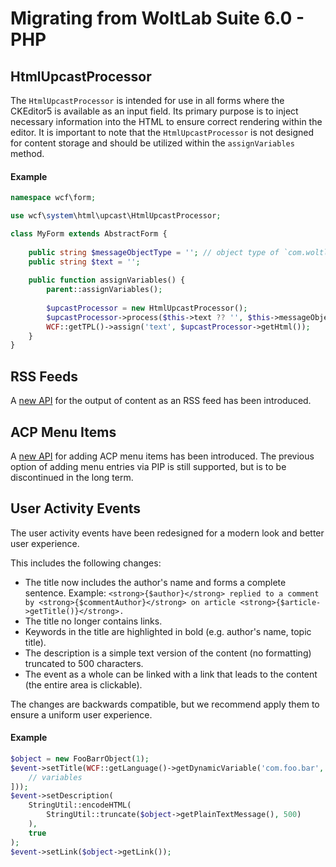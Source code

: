 # Migrating from WoltLab Suite 6.0 - PHP

## HtmlUpcastProcessor

The `HtmlUpcastProcessor` is intended for use in all forms where the CKEditor5 is available as an input field. Its
primary purpose is to inject necessary information into the HTML to ensure correct rendering within the editor. It is
important to note that the `HtmlUpcastProcessor` is not designed for content storage and should be utilized within
the `assignVariables` method.

#### Example

```php
namespace wcf\form;

use wcf\system\html\upcast\HtmlUpcastProcessor;

class MyForm extends AbstractForm {
   
    public string $messageObjectType = ''; // object type of `com.woltlab.wcf.message`
    public string $text = '';
    
    public function assignVariables() {
        parent::assignVariables();
        
        $upcastProcessor = new HtmlUpcastProcessor();
        $upcastProcessor->process($this->text ?? '', $this->messageObjectType, 0);
        WCF::getTPL()->assign('text', $upcastProcessor->getHtml());
    }
}
```

## RSS Feeds

A [new API](../../php/api/rss_feeds.md) for the output of content as an RSS feed has been introduced. 

## ACP Menu Items

A [new API](../../package/acp-menu-items.md) for adding ACP menu items has been introduced. The previous option of adding menu entries via PIP is still supported, but is to be discontinued in the long term.

## User Activity Events

The user activity events have been redesigned for a modern look and better user experience.

This includes the following changes:

* The title now includes the author's name and forms a complete sentence. Example: `<strong>{$author}</strong> replied to a comment by <strong>{$commentAuthor}</strong> on article <strong>{$article->getTitle()}</strong>.`
* The title no longer contains links.
* Keywords in the title are highlighted in bold (e.g. author's name, topic title).
* The description is a simple text version of the content (no formatting) truncated to 500 characters.
* The event as a whole can be linked with a link that leads to the content (the entire area is clickable).

The changes are backwards compatible, but we recommend apply them to ensure a uniform user experience.

#### Example

```php
$object = new FooBarrObject(1);
$event->setTitle(WCF::getLanguage()->getDynamicVariable('com.foo.bar', [
    // variables
]));
$event->setDescription(
    StringUtil::encodeHTML(
        StringUtil::truncate($object->getPlainTextMessage(), 500)
    ),
    true
);
$event->setLink($object->getLink());
```
